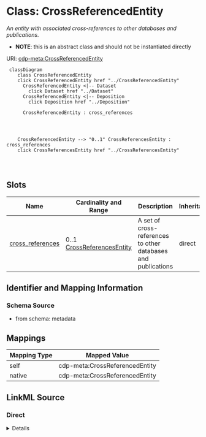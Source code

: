 

# Class: CrossReferencedEntity


_An entity with associated cross-references to other databases and publications._




* __NOTE__: this is an abstract class and should not be instantiated directly


URI: [cdp-meta:CrossReferencedEntity](metadataCrossReferencedEntity)






```mermaid
 classDiagram
    class CrossReferencedEntity
    click CrossReferencedEntity href "../CrossReferencedEntity"
      CrossReferencedEntity <|-- Dataset
        click Dataset href "../Dataset"
      CrossReferencedEntity <|-- Deposition
        click Deposition href "../Deposition"
      
      CrossReferencedEntity : cross_references
        
          
    
    
    CrossReferencedEntity --> "0..1" CrossReferencesEntity : cross_references
    click CrossReferencesEntity href "../CrossReferencesEntity"

        
      
```




<!-- no inheritance hierarchy -->


## Slots

| Name | Cardinality and Range | Description | Inheritance |
| ---  | --- | --- | --- |
| [cross_references](cross_references.md) | 0..1 <br/> [CrossReferencesEntity](CrossReferencesEntity.md) | A set of cross-references to other databases and publications | direct |









## Identifier and Mapping Information







### Schema Source


* from schema: metadata




## Mappings

| Mapping Type | Mapped Value |
| ---  | ---  |
| self | cdp-meta:CrossReferencedEntity |
| native | cdp-meta:CrossReferencedEntity |







## LinkML Source

<!-- TODO: investigate https://stackoverflow.com/questions/37606292/how-to-create-tabbed-code-blocks-in-mkdocs-or-sphinx -->

### Direct

<details>
```yaml
name: CrossReferencedEntity
description: An entity with associated cross-references to other databases and publications.
from_schema: metadata
abstract: true
attributes:
  cross_references:
    name: cross_references
    description: A set of cross-references to other databases and publications.
    from_schema: metadata
    rank: 1000
    alias: cross_references
    owner: CrossReferencedEntity
    domain_of:
    - CrossReferencedEntity
    - Dataset
    - Deposition
    range: CrossReferencesEntity
    inlined: true
    inlined_as_list: true

```
</details>

### Induced

<details>
```yaml
name: CrossReferencedEntity
description: An entity with associated cross-references to other databases and publications.
from_schema: metadata
abstract: true
attributes:
  cross_references:
    name: cross_references
    description: A set of cross-references to other databases and publications.
    from_schema: metadata
    rank: 1000
    alias: cross_references
    owner: CrossReferencedEntity
    domain_of:
    - CrossReferencedEntity
    - Dataset
    - Deposition
    range: CrossReferencesEntity
    inlined: true
    inlined_as_list: true

```
</details>